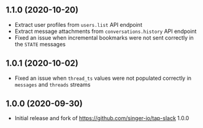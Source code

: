 1.1.0 (2020-10-20)
------------------

- Extract user profiles from `users.list` API endpoint
- Extract message attachments from `conversations.history` API endpoint
- Fixed an issue when incremental bookmarks were not sent correctly in the `STATE` messages

1.0.1 (2020-10-02)
------------------

- Fixed an issue when `thread_ts` values were not populated correctly in `messages` and `threads` streams

1.0.0 (2020-09-30)
-------------------

- Initial release and fork of https://github.com/singer-io/tap-slack 1.0.0
